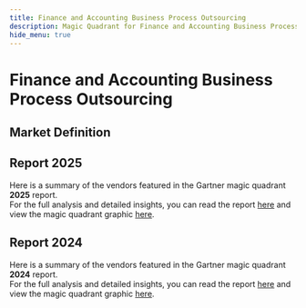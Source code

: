 ```yaml
---
title: Finance and Accounting Business Process Outsourcing
description: Magic Quadrant for Finance and Accounting Business Process Outsourcing
hide_menu: true
---
```


# Finance and Accounting Business Process Outsourcing

## Market Definition

## Report 2025

Here is a summary of the vendors featured in the Gartner magic quadrant **2025** report. <br/>For the full analysis and detailed insights, you can read the report
<a href="/docs/2025/finance-and-accounting-business-process-outsourcing.pdf" target="_blank" rel="noopener noreferrer">here</a>
and view the magic quadrant graphic
<a href="/docs/2025/finance-and-accounting-business-process-outsourcing.png" target="_blank" rel="noopener noreferrer">here</a>.

## Report 2024

Here is a summary of the vendors featured in the Gartner magic quadrant **2024** report. <br/>For the full analysis and detailed insights, you can read the report
<a href="/docs/2024/finance-and-accounting-business-process-outsourcing.pdf" target="_blank" rel="noopener noreferrer">here</a>
and view the magic quadrant graphic
<a href="/docs/2024/finance-and-accounting-business-process-outsourcing.png" target="_blank" rel="noopener noreferrer">here</a>.
